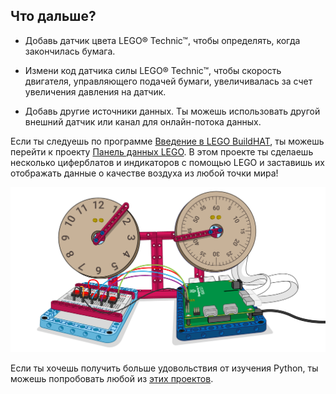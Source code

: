 ## Что дальше?

+ Добавь датчик цвета LEGO® Technic™, чтобы определять, когда закончилась бумага.

+ Измени код датчика силы LEGO® Technic™, чтобы скорость двигателя, управляющего подачей бумаги, увеличивалась за счет увеличения давления на датчик.

+ Добавь другие источники данных. Ты можешь использовать другой внешний датчик или канал для онлайн-потока данных.

Если ты следуешь по программе [Введение в LEGO BuildHAT](https://projects.raspberrypi.org/en/pathways/lego-intro), ты можешь перейти к проекту [Панель данных LEGO](https://projects.raspberrypi.org/en/projects/lego-data-dash). В этом проекте ты сделаешь несколько циферблатов и индикаторов с помощью LEGO и заставишь их отображать данные о качестве воздуха из любой точки мира!

![Изображение баннера Панели данных LEGO Data Dash с циферблатами и BuildHat](images/datadashbanner.png)

Если ты хочешь получить больше удовольствия от изучения Python, ты можешь попробовать любой из [этих проектов](https://projects.raspberrypi.org/en/projects?software%5B%5D=python).
